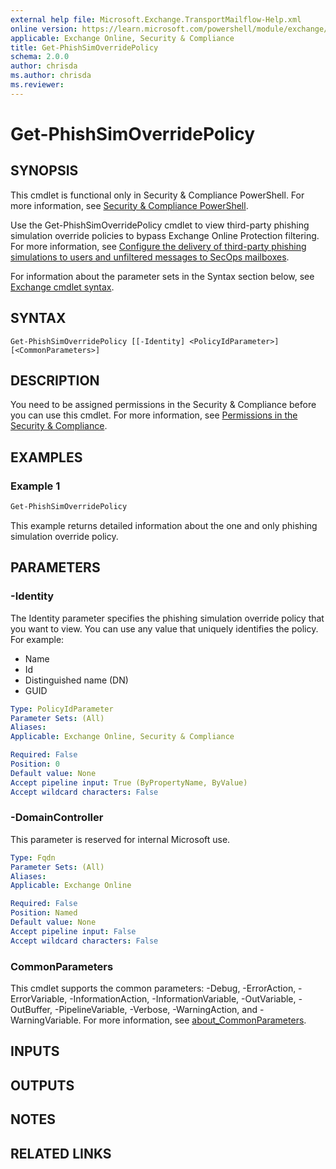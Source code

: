 ```yaml
---
external help file: Microsoft.Exchange.TransportMailflow-Help.xml
online version: https://learn.microsoft.com/powershell/module/exchange/get-phishsimoverridepolicy
applicable: Exchange Online, Security & Compliance
title: Get-PhishSimOverridePolicy
schema: 2.0.0
author: chrisda
ms.author: chrisda
ms.reviewer:
---
```


# Get-PhishSimOverridePolicy

## SYNOPSIS
This cmdlet is functional only in Security & Compliance PowerShell. For more information, see [Security & Compliance PowerShell](https://learn.microsoft.com/powershell/exchange/scc-powershell).

Use the Get-PhishSimOverridePolicy cmdlet to view third-party phishing simulation override policies to bypass Exchange Online Protection filtering. For more information, see [Configure the delivery of third-party phishing simulations to users and unfiltered messages to SecOps mailboxes](https://learn.microsoft.com/microsoft-365/security/office-365-security/configure-advanced-delivery).

For information about the parameter sets in the Syntax section below, see [Exchange cmdlet syntax](https://learn.microsoft.com/powershell/exchange/exchange-cmdlet-syntax).

## SYNTAX

```
Get-PhishSimOverridePolicy [[-Identity] <PolicyIdParameter>] [<CommonParameters>]
```

## DESCRIPTION
You need to be assigned permissions in the Security & Compliance before you can use this cmdlet. For more information, see [Permissions in the Security & Compliance](https://learn.microsoft.com/microsoft-365/security/office-365-security/permissions-in-the-security-and-compliance-center).

## EXAMPLES

### Example 1
```powershell
Get-PhishSimOverridePolicy
```

This example returns detailed information about the one and only phishing simulation override policy.

## PARAMETERS

### -Identity
The Identity parameter specifies the phishing simulation override policy that you want to view. You can use any value that uniquely identifies the policy. For example:

- Name
- Id
- Distinguished name (DN)
- GUID

```yaml
Type: PolicyIdParameter
Parameter Sets: (All)
Aliases:
Applicable: Exchange Online, Security & Compliance

Required: False
Position: 0
Default value: None
Accept pipeline input: True (ByPropertyName, ByValue)
Accept wildcard characters: False
```

### -DomainController
This parameter is reserved for internal Microsoft use.

```yaml
Type: Fqdn
Parameter Sets: (All)
Aliases:
Applicable: Exchange Online

Required: False
Position: Named
Default value: None
Accept pipeline input: False
Accept wildcard characters: False
```

### CommonParameters
This cmdlet supports the common parameters: -Debug, -ErrorAction, -ErrorVariable, -InformationAction, -InformationVariable, -OutVariable, -OutBuffer, -PipelineVariable, -Verbose, -WarningAction, and -WarningVariable. For more information, see [about_CommonParameters](https://go.microsoft.com/fwlink/p/?LinkID=113216).

## INPUTS

## OUTPUTS

## NOTES

## RELATED LINKS
